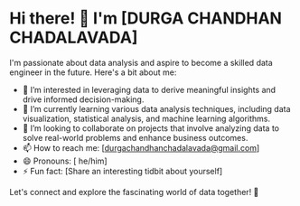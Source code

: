 # Hi there! 👋 I'm [DURGA CHANDHAN CHADALAVADA]

I'm passionate about data analysis and aspire to become a skilled data engineer in the future. Here's a bit about me:

- 👀 I’m interested in leveraging data to derive meaningful insights and drive informed decision-making.
- 🌱 I’m currently learning various data analysis techniques, including data visualization, statistical analysis, and machine learning algorithms.
- 💼 I’m looking to collaborate on projects that involve analyzing data to solve real-world problems and enhance business outcomes.
- 📫 How to reach me: [durgachandhanchadalavada@gmail.com]
- 😄 Pronouns: [ he/him]
- ⚡ Fun fact: [Share an interesting tidbit about yourself]

Let's connect and explore the fascinating world of data together! 🚀

